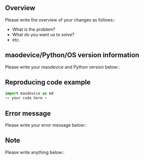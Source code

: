 ## Overview
Please write the overview of your changes as follows::
+ What is the problem?
+ What do you want us to solve?
+ etc.


## maodevice/Python/OS version information
Please write your maodevice and Python version below::


## Reproducing code example
```python
import maodevice as md
<< your code here >
```


## Error message
Please write your error message below::


## Note
Please write anything below::
